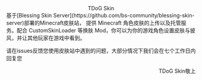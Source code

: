 
<div align="center">TDoG Skin</div>
  基于[Blessing Skin Server](https://github.com/bs-community/blessing-skin-server)部署的Minecraft皮肤站， 提供 Minecraft 角色皮肤的上传以及托管服务。配合 CustomSkinLoader 等换肤 Mod，你可以为你的游戏角色设置皮肤与披风，并让其他玩家在游戏中看到。  

  请在issues反馈您使用皮肤站中遇到的问题，大部分情况下我们会在七个工作日内回复您
  
<p align="right"> TDoG Skin敬上 </p >
